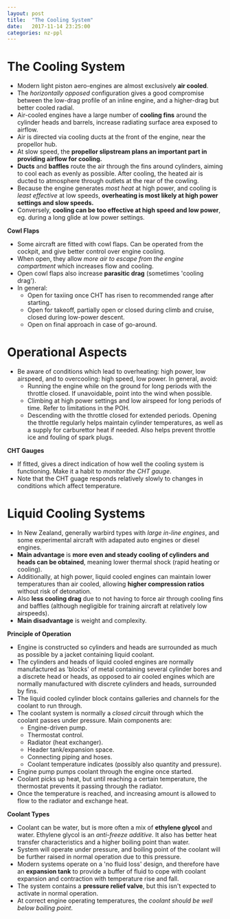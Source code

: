 ```yaml
---
layout: post
title:  "The Cooling System"
date:   2017-11-14 23:25:00
categories: nz-ppl
---
```


# The Cooling System

 * Modern light piston aero-engines are almost exclusively **air cooled**.
 * The *horizontally opposed* configuration gives a good compromise between
   the low-drag profile of an inline engine, and a higher-drag but better
   cooled radial.
 * Air-cooled engines have a large number of **cooling fins** around the
   cylinder heads and barrels, increase radiating surface area exposed to
   airflow.
 * Air is directed via cooling ducts at the front of the engine, near the
   propellor hub.
 * At slow speed, the **propellor slipstream plans an important part in providing
   airflow for cooling.**
 * **Ducts** and **baffles** route the air through the fins around cylinders,
   aiming to cool each as evenly as possible. After cooling, the heated air is
   ducted to atmosphere through outlets at the rear of the cowling.
 * Because the engine generates *most heat* at high power, and cooling is
   *least effective* at low speeds, **overheating is most likely at high
   power settings and slow speeds.**
 * Conversely, **cooling can be too effective at high speed and low power**,
   eg. during a long glide at low power settings.

**Cowl Flaps**

 * Some aircraft are fitted with cowl flaps. Can be operated from the cockpit,
   and give better control over engine cooling.
 * When open, they allow *more air to escape from the engine compartment* which
   increases flow and cooling.
 * Open cowl flaps also increase **parasitic drag** (sometimes 'cooling drag').
 * In general:
    * Open for taxiing once CHT has risen to recommended range after starting.
    * Open for takeoff, partially open or closed during climb and cruise,
      closed during low-power descent.
    * Open on final approach in case of go-around.

# Operational Aspects

 * Be aware of conditions which lead to overheating: high power, low airspeed,
   and to overcooling: high speed, low power. In general, avoid:
    * Running the engine while on the ground for long periods with the throttle
      closed. If unavoidable, point into the wind when possible.
    * Climbing at high power settings and low airspeed for long periods of time.
      Refer to limitations in the POH.
    * Descending with the throttle closed for extended periods. Opening the
      throttle regularly helps maintain cylinder temperatures, as well as a
      supply for carburettor heat if needed. Also helps prevent throttle ice
      and fouling of spark plugs.

**CHT Gauges**

 * If fitted, gives a direct indication of how well the cooling system is
   functioning. Make it a habit to *monitor the CHT gauge*.
 * Note that the CHT guage responds relatively slowly to changes in conditions
   which affect temperature.

# Liquid Cooling Systems

 * In New Zealand, generally warbird types with *large in-line engines*, and
   some experimental aircraft with adapated auto engines or diesel engines.
 * **Main advantage** is **more even and steady cooling of cylinders and heads
   can be obtained**, meaning lower thermal shock (rapid heating or cooling).
 * Additionally, at high power, liquid cooled engines can maintain lower
   temperatures than air cooled, allowing **higher compression ratios** without
   risk of detonation.
 * Also **less cooling drag** due to not having to force air through cooling
   fins and baffles (although negligible for training aircraft at relatively
   low airspeeds).
 * **Main disadvantage** is weight and complexity.

**Principle of Operation**

 * Engine is constructed so cylinders and heads are surrounded as much as
   possible by a jacket containing liquid coolant.
 * The cylinders and heads of liquid cooled engines are normally manufactured
   as 'blocks' of metal containing several cylinder bores and a discrete
   head or heads, as opposed to air cooled engines which are normally
   manufactured with discrete cylinders and heads, surrounded by fins.
 * The liquid cooled cylinder block contains galleries and channels for the
   coolant to run through.
 * The coolant system is normally a *closed circuit* through which the coolant
   passes under pressure. Main components are:
    * Engine-driven pump.
    * Thermostat control.
    * Radiator (heat exchanger).
    * Header tank/expansion space.
    * Connecting piping and hoses.
    * Coolant temperature indicates (possibly also quantity and pressure).
 * Engine pump pumps coolant through the engine once started.
 * Coolant picks up heat, but until reaching a certain temperature, the
   thermostat prevents it passing through the radiator.
 * Once the temperature is reached, and increasing amount is allowed to flow
   to the radiator and exchange heat.

**Coolant Types**

 * Coolant can be water, but is more often a mix of **ethylene glycol** and
   water. Ethylene glycol is an *anti-freeze additive*. It also has better
   heat transfer characteristics and a higher boiling point than water.
 * System will operate under pressure, and boiling point of the coolant
   will be further raised in normal operation due to this pressure.
 * Modern systems operate on a 'no fluid loss' design, and therefore have an
   **expansion tank** to provide a buffer of fluid to cope with coolant
   expansion and contraction with temperature rise and fall.
 * The system contains a **pressure relief valve**, but this isn't expected
   to activate in normal operation.
 * At correct engine operating temperatures, the *coolant should be well below
   boiling point*.
